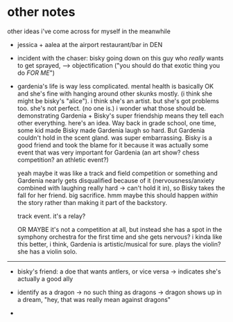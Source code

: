 # other notes

other ideas i've come across for myself in the meanwhile

- jessica + aalea at the airport restaurant/bar in DEN

- incident with the chaser: bisky going down on this guy who *really* wants
  to get sprayed, --> objectification  ("you should do that exotic thing you
  do *FOR ME*")

- gardenia's life is way less complicated. mental health is basically OK and
  she's fine with hanging around other skunks mostly. (i think she might be
  bisky's "alice"). i think she's an artist. but she's got problems too.
  she's not perfect. (no one is.) i wonder what those should be.
  demonstrating Gardenia + Bisky's super friendship means they tell each
  other everything. here's an idea.  Way back in grade school, one time,
  some kid made Bisky made Gardenia laugh so hard. But Gardenia couldn't
  hold in the scent gland. was super embarrassing. Bisky is a good friend
  and took the blame for it because it was actually some event that was very
  important for Gardenia (an art show? chess competition? an athletic event?)

  yeah maybe it was like a track and field competition or something and
  Gardenia nearly gets disqualified because of it (nervousness/anxiety
  combined with laughing really hard -> can't hold it in), so Bisky takes
  the fall for her friend. big sacrifice. hmm maybe this should happen
  _within_ the story rather than making it part of the backstory. 

  track event. it's a relay?

  OR MAYBE it's not a competition at all, but instead she has a spot in the
  symphony orchestra for the first time and she gets nervous? i kinda like
  this better, i think, Gardenia is artistic/musical for sure. plays the
  violin? she has a violin solo.

----------

- bisky's friend: a doe that wants antlers, or vice versa -> indicates she's
  actually a good ally

- identify as a dragon -> no such thing as dragons -> dragon shows up in a
  dream, "hey, that was really mean against dragons"

-

